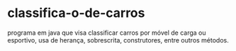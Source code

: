 # classifica-o-de-carros
programa em java que visa classificar carros por móvel de carga ou esportivo, usa de herança, sobrescrita, construtores, entre outros métodos.
